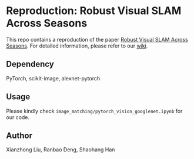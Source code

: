 # Reproduction: Robust Visual SLAM Across Seasons

This repo contains a reproduction of the paper [Robust Visual SLAM Across Seasons](https://www.researchgate.net/publication/308862166_Robust_visual_SLAM_across_seasons). For detailed information, please refer to our [wiki](https://github.com/SailorBrandon/Reproduction-Robust-Visual-SLAM-Across-Seasons/wiki).

## Dependency
PyTorch, scikit-image, alexnet-pytorch

## Usage
Please kindly check `image_matching/pytorch_vision_googlenet.ipynb` for our code.

## Author
Xianzhong Liu, Ranbao Deng, Shaohang Han
